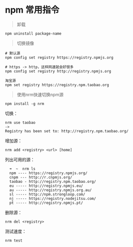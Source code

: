# npm 常用指令

> 卸载

```text
npm uninstall package-name
```

> 切换镜像
```
# 默认源
npm config set registry https://registry.npmjs.org

# https -> http，这样网速就会好很多
npm config set registry http://registry.npmjs.org 

淘宝源
npm set registry https://registry.npm.taobao.org

```

> 使用nrm快速切换npm源
```text
npm install -g nrm
```
切换：
```
nrm use taobao
->
Registry has been set to: http://registry.npm.taobao.org/
```
增加源：
```
nrm add <registry> <url> [home]
```
列出可用的源：
```
  ➜  ~  nrm ls
  npm ---- https://registry.npmjs.org/
  cnpm --- http://r.cnpmjs.org/
  taobao - http://registry.npm.taobao.org/
  eu ----- http://registry.npmjs.eu/
  au ----- http://registry.npmjs.org.au/
  sl ----- http://npm.strongloop.com/
  nj ----- https://registry.nodejitsu.com/
  pt ----- http://registry.npmjs.pt/
```
删除源：
```
nrm del <registry>
```
测试速度：
```
nrm test
```
